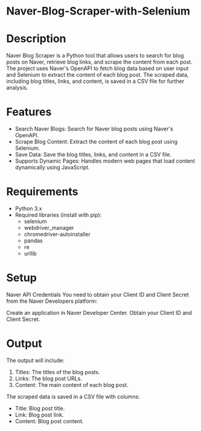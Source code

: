 # Naver-Blog-Scraper-with-Selenium

# Description
Naver Blog Scraper is a Python tool that allows users to search for blog posts on Naver, retrieve blog links, and scrape the content from each post. The project uses Naver's OpenAPI to fetch blog data based on user input and Selenium to extract the content of each blog post. The scraped data, including blog titles, links, and content, is saved in a CSV file for further analysis.

# Features
* Search Naver Blogs: Search for Naver blog posts using Naver's OpenAPI.
* Scrape Blog Content: Extract the content of each blog post using Selenium.
* Save Data: Save the blog titles, links, and content in a CSV file.
* Supports Dynamic Pages: Handles modern web pages that load content dynamically using JavaScript.

# Requirements
* Python 3.x
* Required libraries (install with pip):
  * selenium
  * webdriver_manager
  * chromedriver-autoinstaller
  * pandas
  * re
  * urllib

# Setup
Naver API Credentials
You need to obtain your Client ID and Client Secret from the Naver Developers platform:

Create an application in Naver Developer Center.
Obtain your Client ID and Client Secret.

# Output
The output will include:

1. Titles: The titles of the blog posts.
2. Links: The blog post URLs.
3. Content: The main content of each blog post.

The scraped data is saved in a CSV file with columns:
* Title: Blog post title.
* Link: Blog post link.
* Content: Blog post content.
